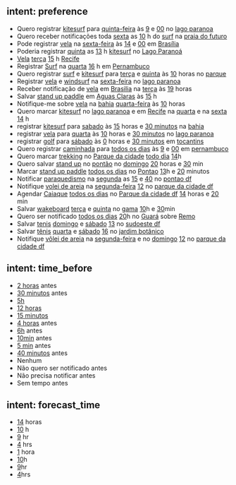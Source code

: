 ## intent: preference
- Quero registrar [kitesurf](sport) para [quinta-feira](user_day) às [9](user_hour) e [00](user_minute) no [lago paranoa](locale)
- Quero receber notificações toda [sexta](user_day) as [10](user_hour) h do [surf](sport) na [praia do futuro](locale)
- Pode registrar [vela](sport) na [sexta-feira](user_day) às [14](user_hour) e [00](user_minute) em [Brasília](locale)
- Poderia registrar [quinta](user_day) as [13](user_hour) h [kitesurf](sport) no [Lago Paranoá](locale)
- [Vela](sport) [terça](user_day) [15](user_hour) h [Recife](locale)
- Registrar [Surf](sport) na [quarta](user_day) [16](user_hour) h em [Pernambuco](locale)
- Quero registrar [surf](sport) e [kitesurf](sport) para [terça](user_day) e [quinta](user_day) às [10](user_hour) horas no [parque](locale)
- Registrar [vela](sport) e [windsurf](sport) na [sexta-feira](user_day) no [lago paranoa](locale)
- Receber notificação de [vela](sport) em [Brasilia](locale) na [terça](user_day) às [19](user_hour) horas
- Salvar [stand up paddle](sport) em [Aguas Claras](locale) às [15](user_hour) h
- Notifique-me sobre [vela](sport) na [bahia](locale) [quarta-feira](user_day) às [10](user_hour) horas
- Quero marcar [kitesurf](sport) no [lago paranoa](locale) e em [Recife](locale) na [quarta](user_day) e na [sexta](user_day) [14](user_hour) h
- registrar [kitesurf](sport) para [sabado](user_day) às [15](user_hour) horas e [30 minutos](user_minute) na [bahia](locale)
- registrar [vela](sport) para [quarta](user_day) às [10](user_hour) horas e [30 minutos](user_minute) no [lago paranoa](locale)
- registrar [golf](sport) para [sábado](user_day) às [0](user_hour) horas e [30 minutos](user_minute) em [tocantins](locale)
- Quero registrar [caminhada](sport) para [todos os dias](user_day) às [9](user_hour) e [00](user_minute) em [pernambuco](locale)
- Quero marcar [trekking](sport) no [Parque da cidade](locale) [todo dia](user_day) [14](user_hour)h
- Quero salvar [stand up](sport) no [pontão](locale) no [domingo](user_day) [20](user_hour) horas e [30](user_minute) min
- Marcar [stand up paddle](sport) [todos os dias](user_day) no [Pontao](locale) [13](user_hour)h e [20](user_minute) minutos
- Notificar [paraquedismo](sport) na [segunda](user_day) as [15](user_hour) e [40](user_minute) no [pontao df](locale)
- Notifique [volei de areia](sport) na [segunda-feira](user_day) [12](user_hour) no [parque da cidade df](locale)
- Agendar [Caiaque](sport) [todos os dias](user_day) no [Parque da cidade df](locale) [14](user_hour) horas e [20](user_minute) min
- Salvar [wakeboard](sport) [terça](user_day) e [quinta](user_day) no [gama](locale) [10](user_hour)h e [30](user_minute)min
- Quero ser notificado [todos os dias](user_day) [20](user_hour)h no [Guará](locale) sobre [Remo](sport)
- Salvar [tenis](sport) [domingo](user_day) e [sábado](user_day) [13](user_hour) no [sudoeste df](locale)
- Salvar [tênis](sport) [quarta](user_day) e [sábado](user_day) [16](user_hour) no [jardim botânico](locale)
- Notifique [vôlei de areia](sport) na [segunda-feira](user_day) e no [domingo](user_day) [12](user_hour) no [parque da cidade df](locale)

## intent: time_before
- [2 horas](hours_before) antes
- [30 minutos](minutes_before) antes
- [5h](hours_before)
- [12 horas](hours_before)
- [15 minutos](minutes_before)
- [4 horas](hours_before) antes
- [6h](hours_before) antes
- [10min](minutes_before) antes
- [5 min](minutes_before) antes
- [40 minutos](minutes_before) antes
- Nenhum
- Não quero ser notificado antes
- Não precisa notificar antes
- Sem tempo antes

## intent: forecast_time
- [14](user_hour) horas
- [10](user_hour) h
- [9](user_hour) hr
- [4](user_hour) hrs
- [1](user_hour) hora
- [10](user_hour)h
- [9](user_hour)hr
- [4](user_hour)hrs